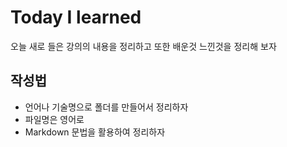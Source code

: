 # Today I learned
오늘 새로 들은 강의의 내용을 정리하고 또한 배운것 느낀것을 정리해 보자

## 작성법
* 언어나 기술명으로 폴더를 만들어서 정리하자
* 파일명은 영어로
* Markdown 문법을 활용하여 정리하자
